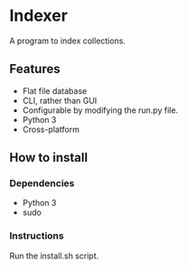 # Indexer
A program to index collections.
## Features
* Flat file database
* CLI, rather than GUI
* Configurable by modifying the run.py file.
* Python 3
* Cross-platform
## How to install
### Dependencies
* Python 3
* sudo
### Instructions
Run the install.sh script.
